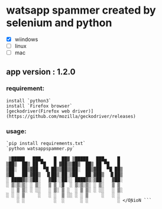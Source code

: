
# watsapp spammer created by selenium and python

* [x] wiindows
* [ ] linux 
* [ ] mac
## app version : 1.2.0

### requirement:
	install `python3`
	install `Firefox browser`
  	[geckodriver(Firefox web driver)](https://github.com/mozilla/geckodriver/releases) 


### usage:
	`pip install requirements.txt`
	`python watsappspammer.py`
```
 ▒█████   ███▄    █  ██▓ ▒█████   ███▄    █ 
▒██▒  ██▒ ██ ▀█   █ ▓██▒▒██▒  ██▒ ██ ▀█   █ 
▒██░  ██▒▓██  ▀█ ██▒▒██▒▒██░  ██▒▓██  ▀█ ██▒
▒██   ██░▓██▒  ▐▌██▒░██░▒██   ██░▓██▒  ▐▌██▒
░ ████▓▒░▒██░   ▓██░░██░░ ████▓▒░▒██░   ▓██░
░ ▒░▒░▒░ ░ ▒░   ▒ ▒ ░▓  ░ ▒░▒░▒░ ░ ▒░   ▒ ▒ 
  ░ ▒ ▒░ ░ ░░   ░ ▒░ ▒ ░  ░ ▒ ▒░ ░ ░░   ░ ▒░
░ ░ ░ ▒     ░   ░ ░  ▒ ░░ ░ ░ ▒     ░   ░ ░ 
    ░ ░           ░  ░      ░ ░           ░ </OƝioN ```
